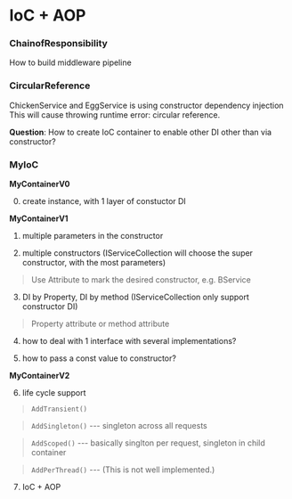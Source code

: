 # IoC + AOP

### ChainofResponsibility
How to build middleware pipeline

### CircularReference
ChickenService and EggService is using constructor dependency injection
This will cause throwing runtime error: circular reference.

**Question**: How to create IoC container to enable other DI other than via constructor?

### MyIoC

**MyContainerV0**

0. create instance, with 1 layer of constuctor DI

**MyContainerV1**
1. multiple parameters in the constructor

2. multiple constructors (IServiceCollection will choose the super constructor, with the most parameters)

>Use Attribute to mark the desired constructor, e.g. BService

3. DI by Property, DI by method (IServiceCollection only support constructor DI)

>Property attribute or method attribute

4. how to deal with 1 interface with several implementations?

5. how to pass a const value to constructor?

**MyContainerV2**

6. life cycle support

>`AddTransient()`

>`AddSingleton()` --- singleton across all requests

>`AddScoped()` --- basically singlton per request, singleton in child container

>`AddPerThread()` --- (This is not well implemented.)

7. IoC + AOP
